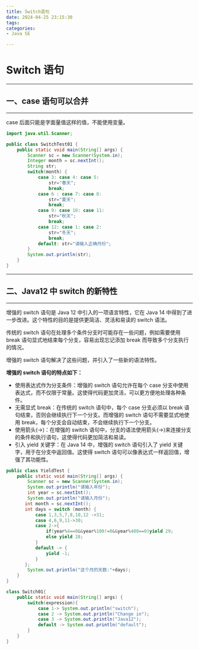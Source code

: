 ```yaml
---
title: Switch语句
date: 2024-04-25 23:15:30
tags:
categories:
- Java SE

---
```



# Switch 语句

---



## 一、case 语句可以合并

---

case 后面只能是字面量值这样的值，不能使用变量。

```java
import java.util.Scanner;

public class SwitchTest01 {
    public static void main(String[] args) {
        Scanner sc = new Scanner(System.in);
        Integer month = sc.nextInt();
        String str;
        switch(month) {
            case 3: case 4: case 5:
                str="春天";
                break;
            case 6 : case 7: case 8:
                str="夏天";
                break;
            case 9: case 10: case 11:
                str="秋天";
                break;
            case 12: case 1: case 2:
                str="冬天";
                break;
            default: str="请输入正确月份";
        }
        System.out.println(str);
    }
}
```

---



## 二、Java12 中 switch 的新特性

---

增强的 switch 语句是 Java 12 中引入的一项语言特性，它在 Java 14 中得到了进一步改进。这个特性的目的是提供更简洁、灵活和易读的 switch 语法。

传统的 switch 语句在处理多个条件分支时可能存在一些问题，例如需要使用 break 语句显式地结束每个分支，容易出现忘记添加 break 而导致多个分支执行的情况。

增强的 switch 语句解决了这些问题，并引入了一些新的语法特性。

**增强的 switch 语句的特点如下：**
- 使用表达式作为分支条件：增强的 switch 语句允许在每个 case 分支中使用表达式，而不仅限于常量。这使得代码更加灵活，可以更方便地处理各种条件。
- 无需显式 break：在传统的 switch 语句中，每个 case 分支必须以 break 语句结束，否则会继续执行下一个分支。而增强的 switch 语句不需要显式地使用 break，每个分支会自动结束，不会继续执行下一个分支。
- 使用箭头(->)：在增强的 switch 语句中，分支的语法使用箭头(->)来连接分支的条件和执行语句，这使得代码更加简洁和易读。
- 引入 yield 关键字：在 Java 14 中，增强的 switch 语句引入了 yield 关键字，用于在分支中返回值。这使得 switch 语句可以像表达式一样返回值，增强了其功能性。

```java
public class YieldTest {
    public static void main(String[] args) {
        Scanner sc = new Scanner(System.in);
        System.out.println("请输入年份");
        int year = sc.nextInt();
        System.out.println("请输入月份");
       int month = sc.nextInt();
       int days = switch (month) {
           case 1,3,5,7,8,10,12 ->31;
           case 4,6,9,11->30;
           case 2->{
               if(year%4==0&&year%100!=0&&year%400==0)yield 29;
               else yield 28;
           }
           default -> {
               yield -1;
           }
       };
        System.out.println("这个月的天数:"+days);
    }
}

```

```java
class Switch01{
    public static void main(String[] args) {
        switch(expression){
            case 1-> System.out.println("switch");
            case 2 -> System.out.println("Change in");
            case 3 -> System.out.println("Java12");
            default -> System.out.println("default");
        }
    }
}
```